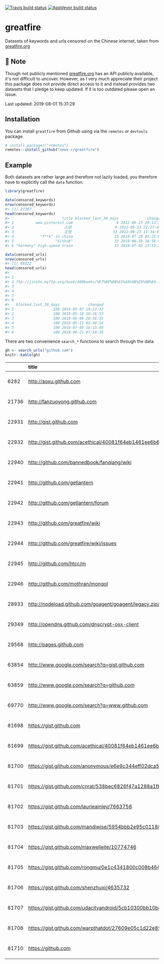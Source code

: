 
<!-- README.md is generated from README.Rmd. Please edit that file -->
<!-- badges: start -->
[![Travis build status](https://travis-ci.org/news-r/greatfire.svg?branch=master)](https://travis-ci.org/news-r/greatfire) [![AppVeyor build status](https://ci.appveyor.com/api/projects/status/github/news-r/greatfire?branch=master&svg=true)](https://ci.appveyor.com/project/news-r/greatfire) <!-- badges: end -->

greatfire
=========

Datasets of keywords and urls censored on the Chinese internet, taken from [greatfire.org](https://en.greatfire.org/)

:construction: Note
-------------------

Though not publicly mentioned [greatfire.org](https://en.greatfire.org/) has an API publicly available, it's not difficult to uncover. However, as I very much appreciate their project this package does not provide direct access to it and instead provides two datasets that I pledge to keep updated. If it is too outdated please open an issue.

Last updated: 2019-08-01 15:31:29

Installation
------------

You can install `greatfire` from Github using via the `remotes` or `devtools` package.

``` r
# install.packages("remotes")
remotes::install_github("news-r/greatfire")
```

Example
-------

Both datasets are rather large and therefore not lazily loaded, you therefore have to explicitly call the `data` function.

``` r
library(greatfire)

data(censored_keywords)
nrow(censored_keywords)
#> [1] 27387
head(censored_keywords)
#>                        title blocked_last_30_days             changed
#> 1          www.pinterest.com                    6 2012-09-23 20:13:39
#> 2                       占领                    6 2012-09-23 22:27:46
#> 3                       王悦                   33 2012-09-23 11:34:48
#> 4            "f**k" in china                   33 2019-07-20 05:25:09
#> 5                   "Github"                   33 2019-06-19 16:58:47
#> 6 "harmony" high-speed train                   33 2019-07-03 13:53:26

data(censored_urls)
nrow(censored_urls)
#> [1] 89322
head(censored_urls)
#>                                                                                                                                                        title
#> 1                                                                                                                          ftp://creatorsinpack.dynalias.com
#> 2 ftp://jinshu.myftp.org/book/400books/%E7%8E%8B%E5%8A%9B%E9%9B%84-------------%E6%88%91%E7%9A%84%E8%A5%BF%E5%9F%9F+%E4%BD%A0%E7%9A%84%E4%B8%9C%E5%9C%9F.txt
#> 3                                                                                                                        ftp://jinshu.myftp.org/gfw/new.html
#> 4                                                                                                                  ftp://jinshu.myftp.org:20021/gfw/new.html
#> 5                                                                                                                                      http://0.facebook.com
#> 6                                                                                                                                      http://000.1024gc.com
#>   blocked_last_30_days             changed
#> 1                  100 2019-05-07 19:22:32
#> 2                  100 2019-05-18 10:16:53
#> 3                  100 2019-05-06 20:36:55
#> 4                  100 2019-05-11 03:40:58
#> 5                  100 2019-07-05 16:15:49
#> 6                  100 2019-06-21 07:58:36
```

There are two convenience `search_*` functions to search through the data.

``` r
gh <- search_urls("github.com") 
knitr::kable(gh)
```

|       | title                                                                     | blocked\_last\_30\_days | changed             |
|-------|:--------------------------------------------------------------------------|:------------------------|:--------------------|
| 6282  | <http://aoxu.github.com>                                                  | 50                      | 2019-07-11 17:43:34 |
| 21736 | <http://fanzuoyong.github.com>                                            | 33                      | 2019-07-11 17:56:18 |
| 22931 | <http://gist.github.com>                                                  | 100                     | 2019-07-17 03:16:23 |
| 22932 | <http://gist.github.com/acethical/40081f64eb1461ee6b66>                   | 100                     | 2019-06-08 13:40:25 |
| 22940 | <http://github.com/bannedbook/fanqiang/wiki>                              | 100                     | 2019-07-31 21:25:07 |
| 22941 | <http://github.com/getlantern>                                            | 100                     | 2019-07-28 09:03:55 |
| 22942 | <http://github.com/getlantern/forum>                                      | 100                     | 2019-07-05 23:12:16 |
| 22943 | <http://github.com/greatfire/wiki>                                        | 100                     | 2019-07-26 04:07:25 |
| 22944 | <http://github.com/greatfire/wiki/issues>                                 | 100                     | 2019-07-19 15:03:19 |
| 22945 | <http://github.com/htcc/m>                                                | 100                     | 2019-06-28 22:59:31 |
| 22946 | <http://github.com/mothran/mongol>                                        | 100                     | 2019-05-24 10:24:28 |
| 28933 | <http://nodeload.github.com/goagent/goagent/legacy.zip/3.0>               | 100                     | 2019-07-14 23:44:30 |
| 29349 | <http://opendns.github.com/dnscrypt-osx-client>                           | 33                      | 2019-07-26 14:38:35 |
| 29568 | <http://pages.github.com>                                                 | 20                      | 2019-07-28 14:43:50 |
| 63854 | <http://www.google.com/search?q=gist.github.com>                          | 100                     | 2019-07-09 23:23:29 |
| 63859 | <http://www.google.com/search?q=github.com>                               | 100                     | 2019-06-05 14:08:49 |
| 69770 | <http://www.google.com/search?q=www.github.com>                           | 100                     | 2019-07-11 18:02:40 |
| 81698 | <https://gist.github.com>                                                 | 100                     | 2019-07-31 19:15:35 |
| 81699 | <https://gist.github.com/acethical/40081f64eb1461ee6b66>                  | 100                     | 2019-05-29 13:19:55 |
| 81700 | <https://gist.github.com/anonymous/e6e9c344eff02dca5bc4>                  | 100                     | 2019-07-31 06:13:51 |
| 81701 | <https://gist.github.com/cnrat/538bec6826f47a1288a1fb19ff73f821>          | 100                     | 2019-05-25 18:39:27 |
| 81702 | <https://gist.github.com/laurieainley/7663756>                            | 100                     | 2019-05-29 11:24:17 |
| 81703 | <https://gist.github.com/mandiwise/5954bbb2e95c011885ff>                  | 100                     | 2019-06-27 02:07:50 |
| 81704 | <https://gist.github.com/maxwelleite/10774746>                            | 100                     | 2019-06-27 11:39:40 |
| 81705 | <https://gist.github.com/rongmu/0e1c4341800c008b4649>                     | 67                      | 2019-07-14 15:16:32 |
| 81706 | <https://gist.github.com/shenzhuxi/4635732>                               | 100                     | 2019-07-05 20:48:41 |
| 81707 | <https://gist.github.com/udacityandroid/5cb10300bb10becb5f8185012b913c8e> | 100                     | 2019-06-04 16:46:15 |
| 81708 | <https://gist.github.com/warpthatdot/27609e05c1d22e855f71ba5747d56281.js> | 100                     | 2019-06-01 17:07:51 |
| 81710 | <https://github.com>                                                      | 3                       | 2019-07-28 16:27:49 |
